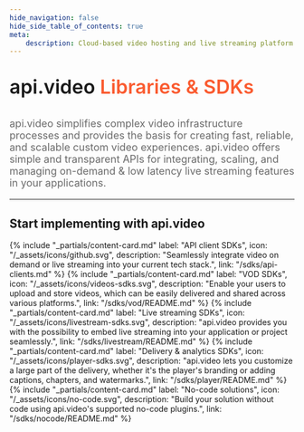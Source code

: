 ```yaml
---
hide_navigation: false
hide_side_table_of_contents: true
meta: 
    description: Cloud-based video hosting and live streaming platform with analytics. Mobile and web SDKs for VOD, live streaming, and player for NodeJS, Javascript, Typescript, Python, Go, PHP, C#, Swift, and Kotlin.
---
```


<p style="font-size: 34px; font-weight: 600; text-align: left;">
  <span style="font-size: 34px; font-weight: 600; text-align: left; ">
    api.video </span>
  <span style="font-size: 34px; font-weight: 600; text-align: left; color: #fa5b30; text-decoration: none;">
    Libraries & SDKs </span>
</p>
</p>

<p style="opacity: 0.8; font-size: 18px; text-align: left;">
  <span style="opacity: 0.8; font-size: 18px; text-align: left;"
    >api.video simplifies complex video infrastructure processes and provides the basis for creating fast, reliable, and scalable custom video experiences. api.video offers simple and transparent APIs for integrating, scaling, and managing on-demand & low latency live streaming features in your applications.</span
  >
  <br />
</p>

<div class="section-header"> 

<hr/>

## Start implementing with api.video

</div>

<div class="content-cards">
{% include "_partials/content-card.md" label: "API client SDKs", icon: "/_assets/icons/github.svg", description: "Seamlessly integrate video on demand or live streaming into your current tech stack.", link: "/sdks/api-clients.md" %}
{% include "_partials/content-card.md" label: "VOD SDKs", icon: "/_assets/icons/videos-sdks.svg", description: "Enable your users to upload and store videos, which can be easily delivered and shared across various platforms.", link: "/sdks/vod/README.md" %}
{% include "_partials/content-card.md" label: "Live streaming SDKs", icon: "/_assets/icons/livestream-sdks.svg", description: "api.video provides you with the possibility to embed live streaming into your application or project seamlessly.", link: "/sdks/livestream/README.md" %}
{% include "_partials/content-card.md" label: "Delivery & analytics SDKs", icon: "/_assets/icons/player-sdks.svg", description: "api.video lets you customize a large part of the delivery, whether it's the player's branding or adding captions, chapters, and watermarks.", link: "/sdks/player/README.md" %}
{% include "_partials/content-card.md" label: "No-code solutions", icon: "/_assets/icons/no-code.svg", description: "Build your solution without code using api.video's supported no-code plugins.", link: "/sdks/nocode/README.md" %}
</div>